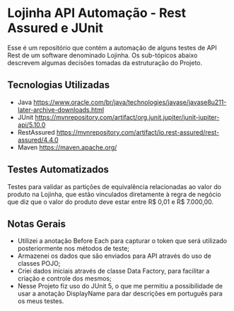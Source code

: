 # Lojinha API Automação - Rest Assured e JUnit
Esse é um repositório que contém a automação de alguns testes de API Rest de um software denominado Lojinha.  Os sub-tópicos abaixo descrevem algumas decisões tomadas da estruturação do Projeto.

## Tecnologias Utilizadas

- Java
  https://www.oracle.com/br/java/technologies/javase/javase8u211-later-archive-downloads.html
- JUnit
  https://mvnrepository.com/artifact/org.junit.jupiter/junit-jupiter-api/5.10.0
- RestAssured
  https://mvnrepository.com/artifact/io.rest-assured/rest-assured/4.4.0
- Maven
  https://maven.apache.org/

## Testes Automatizados
Testes para validar as partições de equivalência relacionadas ao valor do produto na Lojinha, que estão vinculados diretamente à regra de negócio que diz que o valor do produto deve estar entre R$ 0,01 e R$ 7.000,00.

## Notas Gerais

- Utilizei a anotação Before Each para capturar o token que será utilizado posteriormente nos métodos de teste;
- Armazenei os dados que são enviados para API através do uso de classes POJO;
- Criei dados iniciais através de classe Data Factory, para facilitar a criação e controle dos mesmos;
- Nesse Projeto fiz uso do JUnit 5, o que me permitiu a possibilidade de usar a anotação DisplayName para dar descrições em português para os meus testes.
